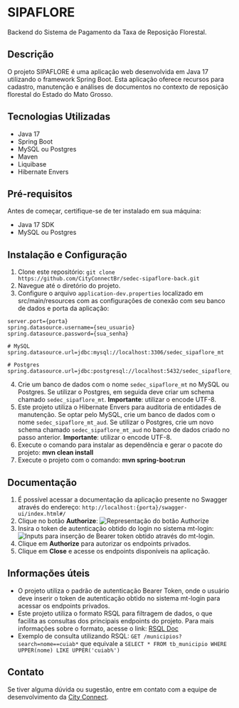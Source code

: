 # SIPAFLORE
Backend do Sistema de Pagamento da Taxa de Reposição Florestal.

## Descrição

O projeto SIPAFLORE é uma aplicação web desenvolvida em Java 17 utilizando o framework Spring Boot.
Esta aplicação oferece recursos para cadastro, manutenção e análises de documentos no contexto de reposição florestal do Estado do Mato Grosso.

## Tecnologias Utilizadas
- Java 17
- Spring Boot
- MySQL ou Postgres
- Maven
- Liquibase
- Hibernate Envers

## Pré-requisitos
Antes de começar, certifique-se de ter instalado em sua máquina:

- Java 17 SDK
- MySQL ou Postgres

## Instalação e Configuração
1. Clone este repositório: `git clone https://github.com/CityConnectBr/sedec-sipaflore-back.git`
2. Navegue até o diretório do projeto.
3. Configure o arquivo `application-dev.properties` localizado em src/main/resources com as configurações de conexão com seu banco de dados e porta da aplicação:
```
server.port={porta}
spring.datasource.username={seu_usuario}
spring.datasource.password={sua_senha}

# MySQL
spring.datasource.url=jdbc:mysql://localhost:3306/sedec_sipaflore_mt

# Postgres
spring.datasource.url=jdbc:postgresql://localhost:5432/sedec_sipaflore_mt
```
4. Crie um banco de dados com o nome `sedec_sipaflore_mt` no MySQL ou Postgres. Se utilizar o Postgres, em seguida deve criar um schema chamado `sedec_sipaflore_mt`. **Importante**: utilizar o encode UTF-8.
5. Este projeto utiliza o Hibernate Envers para auditoria de entidades de manutenção. Se optar pelo MySQL, crie um banco de dados com o nome `sedec_sipaflore_mt_aud`. Se utilizar o Postgres, crie um novo schema chamado `sedec_sipaflore_mt_aud` no banco de dados criado no passo anterior. **Importante**: utilizar o encode UTF-8.
6. Execute o comando para instalar as dependência e gerar o pacote do projeto: **mvn clean install**
6. Execute o projeto com o comando: **mvn spring-boot:run**

## Documentação
1. É possível acessar a documentação da aplicação presente no Swagger através do endereço: `http://localhost:{porta}/swagger-ui/index.html#/`
2. Clique no botão **Authorize**:
   ![Representação do botão Authorize](https://i.imgur.com/Z7ebPVl.png "Botão Authorize")
3. Insira o token de autenticação obtido do login no sistema mt-login:
   ![Inputs para inserção de Bearer token obtido através do mt-login.](https://i.imgur.com/9Kt5wbF.png "Campos para inserção de token")
4. Clique em **Authorize** para autorizar os endpoints privados.
5. Clique em **Close** e acesse os endpoints disponíveis na aplicação.

## Informações úteis
- O projeto utiliza o padrão de autenticação Bearer Token, onde o usuário deve inserir o token de autenticação obtido no sistema mt-login para acessar os endpoints privados.
- Este projeto utiliza o formato RSQL para filtragem de dados, o que facilita as consultas dos principais endpoints do projeto. Para mais informações sobre o formato, acesse o link: [RSQL Doc](https://github.com/jirutka/rsql-parser)
- Exemplo de consulta utilizando RSQL: `GET /municipios?search=nome==cuiab*` que equivale a `SELECT * FROM tb_municipio WHERE UPPER(nome) LIKE UPPER('cuiab%')`

## Contato
Se tiver alguma dúvida ou sugestão, entre em contato com a equipe de desenvolvimento da [City Connect](https://cityconnect.com.br/).